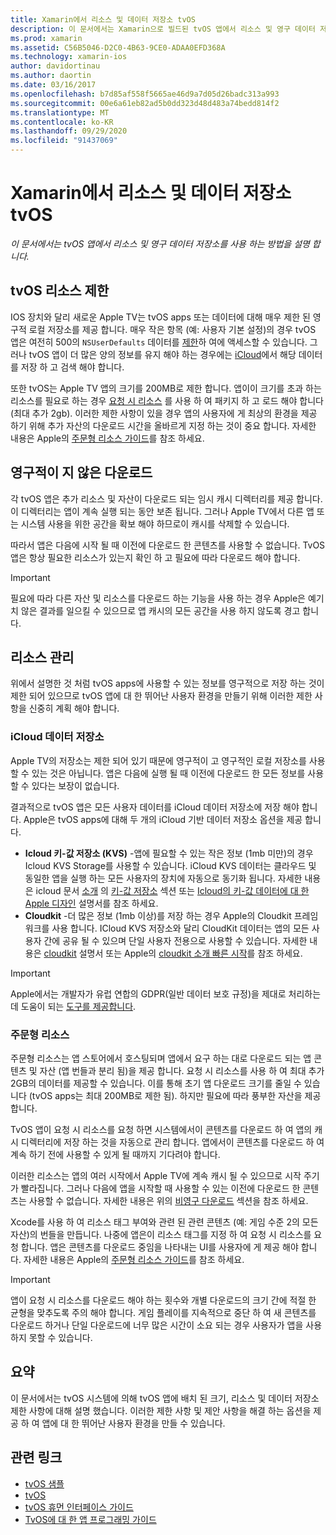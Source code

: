 ```yaml
---
title: Xamarin에서 리소스 및 데이터 저장소 tvOS
description: 이 문서에서는 Xamarin으로 빌드된 tvOS 앱에서 리소스 및 영구 데이터 저장소를 사용 하는 방법을 설명 합니다. ICloud 데이터 저장소 및 주문형 리소스에 대해 설명 합니다.
ms.prod: xamarin
ms.assetid: C56B5046-D2C0-4B63-9CE0-ADAA0EFD368A
ms.technology: xamarin-ios
author: davidortinau
ms.author: daortin
ms.date: 03/16/2017
ms.openlocfilehash: b7d85af558f5665ae46d9a7d05d26badc313a993
ms.sourcegitcommit: 00e6a61eb82ad5b0dd323d48d483a74bedd814f2
ms.translationtype: MT
ms.contentlocale: ko-KR
ms.lasthandoff: 09/29/2020
ms.locfileid: "91437069"
---
```

# <a name="tvos-resources-and-data-storage-in-xamarin"></a>Xamarin에서 리소스 및 데이터 저장소 tvOS

_이 문서에서는 tvOS 앱에서 리소스 및 영구 데이터 저장소를 사용 하는 방법을 설명 합니다._

<a name="tvOS-Resource-Limitations"></a>

## <a name="tvos-resource-limitations"></a>tvOS 리소스 제한

IOS 장치와 달리 새로운 Apple TV는 tvOS apps 또는 데이터에 대해 매우 제한 된 영구적 로컬 저장소를 제공 합니다. 매우 작은 항목 (예: 사용자 기본 설정)의 경우 tvOS 앱은 여전히 500의 `NSUserDefaults` 데이터를 [제한](https://forums.developer.apple.com/message/50696#50696)하 여에 액세스할 수 있습니다. 그러나 tvOS 앱이 더 많은 양의 정보를 유지 해야 하는 경우에는 [iCloud](#iCloud-Data-Storage)에서 해당 데이터를 저장 하 고 검색 해야 합니다.

또한 tvOS는 Apple TV 앱의 크기를 200MB로 제한 합니다. 앱이이 크기를 초과 하는 리소스를 필요로 하는 경우 [요청 시 리소스](#On-Demand-Resources) 를 사용 하 여 패키지 하 고 로드 해야 합니다 (최대 추가 2gb). 이러한 제한 사항이 있을 경우 앱의 사용자에 게 최상의 환경을 제공 하기 위해 추가 자산의 다운로드 시간을 올바르게 지정 하는 것이 중요 합니다. 자세한 내용은 Apple의 [주문형 리소스 가이드](https://developer.apple.com/library/prerelease/tvos/documentation/FileManagement/Conceptual/On_Demand_Resources_Guide/index.html#//apple_ref/doc/uid/TP40015083)를 참조 하세요.

<a name="Non-Persistent-Downloads"></a>

## <a name="non-persistent-downloads"></a>영구적이 지 않은 다운로드

각 tvOS 앱은 추가 리소스 및 자산이 다운로드 되는 임시 캐시 디렉터리를 제공 합니다. 이 디렉터리는 앱이 계속 실행 되는 동안 보존 됩니다. 그러나 Apple TV에서 다른 앱 또는 시스템 사용을 위한 공간을 확보 해야 하므로이 캐시를 삭제할 수 있습니다.

따라서 앱은 다음에 시작 될 때 이전에 다운로드 한 콘텐츠를 사용할 수 없습니다. TvOS 앱은 항상 필요한 리소스가 있는지 확인 하 고 필요에 따라 다운로드 해야 합니다.

> [!IMPORTANT]
> 필요에 따라 다른 자산 및 리소스를 다운로드 하는 기능을 사용 하는 경우 Apple은 예기치 않은 결과를 일으킬 수 있으므로 앱 캐시의 모든 공간을 사용 하지 않도록 경고 합니다.

<a name="Managing-Resources"></a>

## <a name="managing-resources"></a>리소스 관리

위에서 설명한 것 처럼 tvOS apps에 사용할 수 있는 정보를 영구적으로 저장 하는 것이 제한 되어 있으므로 tvOS 앱에 대 한 뛰어난 사용자 환경을 만들기 위해 이러한 제한 사항을 신중히 계획 해야 합니다.

<a name="iCloud-Data-Storage"></a>

### <a name="icloud-data-storage"></a>iCloud 데이터 저장소

Apple TV의 저장소는 제한 되어 있기 때문에 영구적이 고 영구적인 로컬 저장소를 사용할 수 있는 것은 아닙니다. 앱은 다음에 실행 될 때 이전에 다운로드 한 모든 정보를 사용할 수 있다는 보장이 없습니다.

결과적으로 tvOS 앱은 모든 사용자 데이터를 iCloud 데이터 저장소에 저장 해야 합니다. Apple은 tvOS apps에 대해 두 개의 iCloud 기반 데이터 저장소 옵션을 제공 합니다.

- **Icloud 키-값 저장소 (KVS)** -앱에 필요할 수 있는 작은 정보 (1mb 미만)의 경우 Icloud KVS Storage를 사용할 수 있습니다. iCloud KVS 데이터는 클라우드 및 동일한 앱을 실행 하는 모든 사용자의 장치에 자동으로 동기화 됩니다. 자세한 내용은 icloud 문서 [소개](~/ios/data-cloud/introduction-to-icloud.md) 의 [키-값 저장소](~/ios/data-cloud/introduction-to-icloud.md) 섹션 또는 [Icloud의 키-값 데이터에 대 한 Apple 디자인](https://developer.apple.com/library/prerelease/tvos/documentation/General/Conceptual/iCloudDesignGuide/Chapters/DesigningForKey-ValueDataIniCloud.html#//apple_ref/doc/uid/TP40012094-CH7) 설명서를 참조 하세요.
- **Cloudkit** -더 많은 정보 (1mb 이상)를 저장 하는 경우 Apple의 Cloudkit 프레임 워크를 사용 합니다. ICloud KVS 저장소와 달리 CloudKit 데이터는 앱의 모든 사용자 간에 공유 될 수 있으며 단일 사용자 전용으로 사용할 수 있습니다. 자세한 내용은 [cloudkit](~/ios/data-cloud/intro-to-cloudkit.md) 설명서 또는 Apple의 [cloudkit 소개 빠른 시작](https://developer.apple.com/library/prerelease/tvos/documentation/DataManagement/Conceptual/CloudKitQuickStart/Introduction/Introduction.html#//apple_ref/doc/uid/TP40014987)를 참조 하세요.

> [!IMPORTANT]
> Apple에서는 개발자가 유럽 연합의 GDPR(일반 데이터 보호 규정)을 제대로 처리하는 데 도움이 되는 [도구를 제공합니다](https://developer.apple.com/support/allowing-users-to-manage-data/).

<a name="On-Demand-Resources"></a>

### <a name="on-demand-resources"></a>주문형 리소스

주문형 리소스는 앱 스토어에서 호스팅되며 앱에서 요구 하는 대로 다운로드 되는 앱 콘텐츠 및 자산 (앱 번들과 분리 됨)을 제공 합니다. 요청 시 리소스를 사용 하 여 최대 추가 2GB의 데이터를 제공할 수 있습니다. 이를 통해 초기 앱 다운로드 크기를 줄일 수 있습니다 (tvOS apps는 최대 200MB로 제한 됨). 하지만 필요에 따라 풍부한 자산을 제공 합니다.

TvOS 앱이 요청 시 리소스를 요청 하면 시스템에서이 콘텐츠를 다운로드 하 여 앱의 캐시 디렉터리에 저장 하는 것을 자동으로 관리 합니다. 앱에서이 콘텐츠를 다운로드 하 여 계속 하기 전에 사용할 수 있게 될 때까지 기다려야 합니다.

이러한 리소스는 앱의 여러 시작에서 Apple TV에 계속 캐시 될 수 있으므로 시작 주기가 빨라집니다. 그러나 다음에 앱을 시작할 때 사용할 수 있는 이전에 다운로드 한 콘텐츠는 사용할 수 없습니다. 자세한 내용은 위의 [비영구 다운로드](#Non-Persistent-Downloads) 섹션을 참조 하세요.

Xcode를 사용 하 여 리소스 태그 부여와 관련 된 관련 콘텐츠 (예: 게임 수준 2의 모든 자산)의 번들을 만듭니다. 나중에 앱은이 리소스 태그를 지정 하 여 요청 시 리소스를 요청 합니다. 앱은 콘텐츠를 다운로드 중임을 나타내는 UI를 사용자에 게 제공 해야 합니다. 자세한 내용은 Apple의 [주문형 리소스 가이드](https://developer.apple.com/library/prerelease/tvos/documentation/FileManagement/Conceptual/On_Demand_Resources_Guide/index.html#//apple_ref/doc/uid/TP40015083)를 참조 하세요.

> [!IMPORTANT]
> 앱이 요청 시 리소스를 다운로드 해야 하는 횟수와 개별 다운로드의 크기 간에 적절 한 균형을 맞추도록 주의 해야 합니다. 게임 플레이를 지속적으로 중단 하 여 새 콘텐츠를 다운로드 하거나 단일 다운로드에 너무 많은 시간이 소요 되는 경우 사용자가 앱을 사용 하지 못할 수 있습니다.

<a name="Summary"></a>

## <a name="summary"></a>요약

이 문서에서는 tvOS 시스템에 의해 tvOS 앱에 배치 된 크기, 리소스 및 데이터 저장소 제한 사항에 대해 설명 했습니다. 이러한 제한 사항 및 제안 사항을 해결 하는 옵션을 제공 하 여 앱에 대 한 뛰어난 사용자 환경을 만들 수 있습니다.

## <a name="related-links"></a>관련 링크

- [tvOS 샘플](/samples/browse/?products=xamarin&term=Xamarin.iOS%2btvOS)
- [tvOS](https://developer.apple.com/tvos/)
- [tvOS 휴먼 인터페이스 가이드](https://developer.apple.com/tvos/human-interface-guidelines/)
- [TvOS에 대 한 앱 프로그래밍 가이드](https://developer.apple.com/library/prerelease/tvos/documentation/General/Conceptual/AppleTV_PG/)
